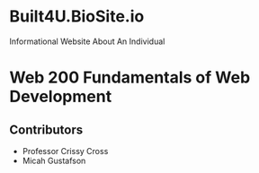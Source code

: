 # Built4U.BioSite.io
Informational Website About An Individual
<h1>Web 200 Fundamentals of Web Development</h1>
<h2>Contributors</h2>
<ul>
  <li>Professor Crissy Cross</li>
    <li> Micah Gustafson</li>
</ul>

